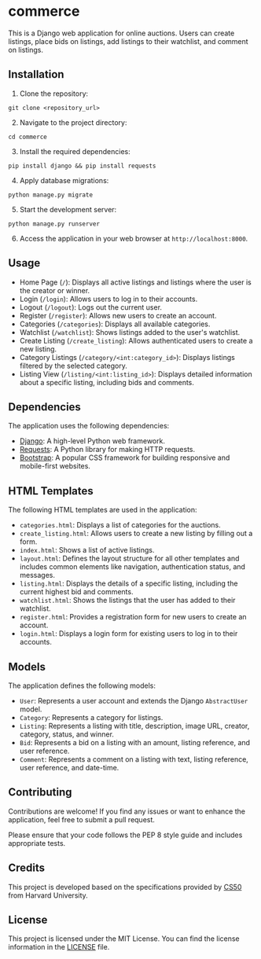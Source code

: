 # commerce

This is a Django web application for online auctions. Users can create listings, place bids on listings, add listings to their watchlist, and comment on listings.

## Installation

1. Clone the repository:

```
git clone <repository_url>
```

2. Navigate to the project directory:

```
cd commerce
```

3. Install the required dependencies:

```
pip install django && pip install requests
```

4. Apply database migrations:

```
python manage.py migrate
```

5. Start the development server:

```
python manage.py runserver
```

6. Access the application in your web browser at `http://localhost:8000`.

## Usage

- Home Page (`/`): Displays all active listings and listings where the user is the creator or winner.
- Login (`/login`): Allows users to log in to their accounts.
- Logout (`/logout`): Logs out the current user.
- Register (`/register`): Allows new users to create an account.
- Categories (`/categories`): Displays all available categories.
- Watchlist (`/watchlist`): Shows listings added to the user's watchlist.
- Create Listing (`/create_listing`): Allows authenticated users to create a new listing.
- Category Listings (`/category/<int:category_id>`): Displays listings filtered by the selected category.
- Listing View (`/listing/<int:listing_id>`): Displays detailed information about a specific listing, including bids and comments.

## Dependencies

The application uses the following dependencies:

- [Django](https://www.djangoproject.com/): A high-level Python web framework.
- [Requests](https://pypi.org/project/requests/): A Python library for making HTTP requests.
- [Bootstrap](https://getbootstrap.com/): A popular CSS framework for building responsive and mobile-first websites.


## HTML Templates

The following HTML templates are used in the application:

- `categories.html`: Displays a list of categories for the auctions.
- `create_listing.html`: Allows users to create a new listing by filling out a form.
- `index.html`: Shows a list of active listings.
- `layout.html`: Defines the layout structure for all other templates and includes common elements like navigation, authentication status, and messages.
- `listing.html`: Displays the details of a specific listing, including the current highest bid and comments.
- `watchlist.html`: Shows the listings that the user has added to their watchlist.
- `register.html`: Provides a registration form for new users to create an account.
- `login.html`: Displays a login form for existing users to log in to their accounts.


## Models

The application defines the following models:

- `User`: Represents a user account and extends the Django `AbstractUser` model.
- `Category`: Represents a category for listings.
- `Listing`: Represents a listing with title, description, image URL, creator, category, status, and winner.
- `Bid`: Represents a bid on a listing with an amount, listing reference, and user reference.
- `Comment`: Represents a comment on a listing with text, listing reference, user reference, and date-time.

## Contributing

Contributions are welcome! If you find any issues or want to enhance the application, feel free to submit a pull request.

Please ensure that your code follows the PEP 8 style guide and includes appropriate tests.

## Credits

This project is developed based on the specifications provided by [CS50](https://cs50.harvard.edu/web/2020/projects/2/commerce/) from Harvard University.

## License

This project is licensed under the MIT License. You can find the license information in the [LICENSE](LICENSE) file.

